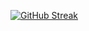 [![GitHub Streak](https://streak-stats.demolab.com?user=Antara-Paul04&theme=dark)](https://git.io/streak-stats)
